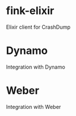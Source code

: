 # fink-elixir
Elixir client for CrashDump

Dynamo
======

Integration with Dynamo

Weber
=====

Integration with Weber
